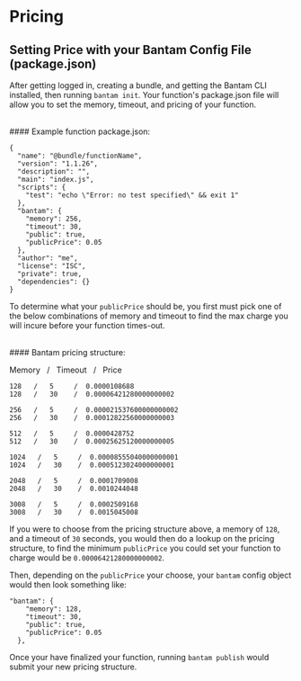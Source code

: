 # Pricing

## Setting Price with your Bantam Config File (package.json)

After getting logged in, creating a bundle, and getting the Bantam CLI installed, then running `bantam init`. Your function's package.json file will allow you to set the memory, timeout, and pricing of your function.

<br/>
#### Example function package.json:

```
{
  "name": "@bundle/functionName",
  "version": "1.1.26",
  "description": "",
  "main": "index.js",
  "scripts": {
    "test": "echo \"Error: no test specified\" && exit 1"
  },
  "bantam": {
    "memory": 256,
    "timeout": 30,
    "public": true,
    "publicPrice": 0.05
  },
  "author": "me",
  "license": "ISC",
  "private": true,
  "dependencies": {}
}
```

To determine what your `publicPrice` should be, you first must pick one of the below combinations of memory and timeout to find the max charge you will incure before your function times-out.

<br/>
#### Bantam pricing structure:

Memory &nbsp; / &nbsp; Timeout &nbsp; / &nbsp; Price

```
128   /   5     /  0.0000108688
128   /   30    /  0.00006421280000000002

256   /   5     /  0.000021537600000000002
256   /   30    /  0.00012822560000000003

512   /   5     /  0.0000428752
512   /   30    /  0.00025625120000000005

1024   /   5     /  0.00008555040000000001
1024   /   30    /  0.0005123024000000001

2048   /   5     /  0.0001709008
2048   /   30    /  0.0010244048

3008   /   5     /  0.0002509168
3008   /   30    /  0.0015045008
```

If you were to choose from the pricing structure above, a memory of `128`, and a timeout of `30` seconds, you would then do a lookup on the pricing structure, to find the minimum `publicPrice` you could set your function to charge would be `0.00006421280000000002`.

Then, depending on the `publicPrice` your choose, your `bantam` config object would then look something like:

```
"bantam": {
    "memory": 128,
    "timeout": 30,
    "public": true,
    "publicPrice": 0.05
  },
```

Once your have finalized your function, running `bantam publish` would submit your new pricing structure.
